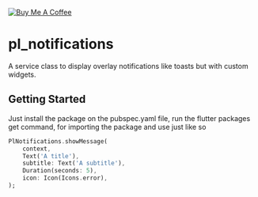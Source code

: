 <a href="https://www.buymeacoffee.com/playlinesdev" target="_blank"><img src="https://www.buymeacoffee.com/assets/img/custom_images/orange_img.png" alt="Buy Me A Coffee" style="height: auto !important;width: auto !important;" ></a>

# pl_notifications

A service class to display overlay notifications like toasts but with custom widgets.

## Getting Started

Just install the package on the pubspec.yaml file, run the 
flutter packages get
command, for importing the package and use just like so

```dart
PlNotifications.showMessage(
    context,
    Text('A title'),
    subtitle: Text('A subtitle'),
    Duration(seconds: 5),
    icon: Icon(Icons.error),
);
```
